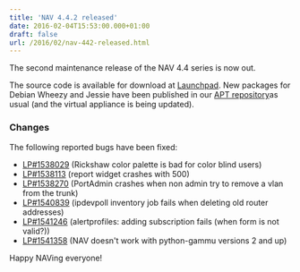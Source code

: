 ```yaml
---
title: 'NAV 4.4.2 released'
date: 2016-02-04T15:53:00.000+01:00
draft: false
url: /2016/02/nav-442-released.html
---
```


The second maintenance release of the NAV 4.4 series is now out.

The source code is available for download at [Launchpad](https://launchpad.net/nav/4.4/4.4.2). New packages for Debian Wheezy and Jessie have been published in our [APT repository](https://nav.uninett.no/install-instructions/#debian)as usual (and the virtual appliance is being updated).

### Changes

The following reported bugs have been fixed:

*   [LP#1538029](https://bugs.launchpad.net/nav/+bug/1538029/) (Rickshaw color palette is bad for color blind users)
*   [LP#1538113](https://bugs.launchpad.net/nav/+bug/1538113/) (report widget crashes with 500)
*   [LP#1538270](https://bugs.launchpad.net/nav/+bug/1538270/) (PortAdmin crashes when non admin try to remove a vlan from the trunk)
*   [LP#1540839](https://bugs.launchpad.net/nav/+bug/1540839/) (ipdevpoll inventory job fails when deleting old router addresses)
*   [LP#1541246](https://bugs.launchpad.net/nav/+bug/1541246/) (alertprofiles: adding subscription fails (when form is not valid?))
*   [LP#1541358](https://bugs.launchpad.net/nav/+bug/1541358/) (NAV doesn't work with python-gammu versions 2 and up)

Happy NAVing everyone!